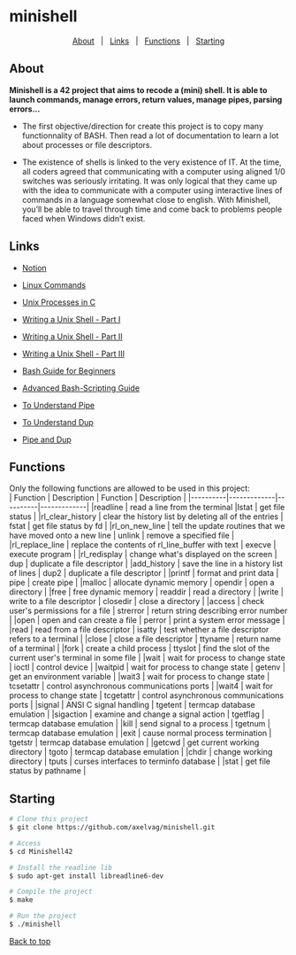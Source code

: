 # minishell

<p align="center">
  <a href="#about">About</a> &#xa0; | &#xa0;
  <a href="#links">Links</a> &#xa0; | &#xa0;
  <a href="#functions">Functions</a> &#xa0; | &#xa0;
  <a href="#starting">Starting</a>
</p>


## About ##

**Minishell is a 42 project that aims to recode a (mini) shell. It is able to launch commands, manage errors, return values, manage pipes, parsing errors...**

- The first objective/direction for create this project is to copy many functionnality of BASH. Then read a lot of documentation to learn a lot about processes or file descriptors.

- The existence of shells is linked to the very existence of IT. At the time, all coders agreed that communicating with a computer using aligned 1/0 switches was seriously irritating. It was only logical that they came up with the idea to communicate with
a computer using interactive lines of commands in a language somewhat close to english.
With Minishell, you’ll be able to travel through time and come back to problems people faced when Windows didn’t exist.

## Links ##

- [Notion](https://www.notion.so/Minishell-Materials-7bbd45a806e04395ab578ca3f805806c)

- [Linux Commands](https://www.rapidtables.com/code/linux/index.html)

- [Unix Processes in C](https://www.youtube.com/watch?v=cex9XrZCU14&list=PLfqABt5AS4FkW5mOn2Tn9ZZLLDwA3kZUY&index=1)

- [Writing a Unix Shell - Part I](https://indradhanush.github.io/blog/writing-a-unix-shell-part-1/)

- [Writing a Unix Shell - Part II](https://indradhanush.github.io/blog/writing-a-unix-shell-part-2/)

- [Writing a Unix Shell - Part III](https://indradhanush.github.io/blog/writing-a-unix-shell-part-3/)

- [Bash Guide for Beginners](https://tldp.org/LDP/Bash-Beginners-Guide/html/index.html)

- [Advanced Bash-Scripting Guide](https://tldp.org/LDP/abs/html/index.html)

- [To Understand Pipe](https://www.youtube.com/watch?v=uHH7nHkgZ4w)

- [To Understand Dup](https://www.youtube.com/watch?v=EqndHT606Tw)

- [Pipe and Dup](https://www.youtube.com/watch?v=fOaK6oRqhEo)


## Functions ##
Only the following functions are allowed to be used in this project:<br>
| Function | Description | Function | Description |
|----------|-------------|----------|-------------|
|readline | read a line from the terminal |lstat | get file status | 
|rl_clear_history | clear the history list by deleting all of the entries | fstat | get file status by fd |
|rl_on_new_line | tell the update routines that we have moved onto a new line | unlink | remove a specified file |
|rl_replace_line | replace the contents of rl_line_buffer with text | execve | execute program |
|rl_redisplay | change what's displayed on the screen | dup | duplicate a file descriptor |
|add_history | save the line in a history list of lines | dup2 | duplicate a file descriptor |
|printf | format and print data | pipe | create pipe |
|malloc | allocate dynamic memory | opendir | open a directory |
|free | free dynamic memory | readdir | read a directory |
|write | write to a file descriptor | closedir | close a directory |
|access | check user's permissions for a file | strerror | return string describing error number |
|open | open and can create a file | perror | print a system error message |
|read | read from a file descriptor | isatty | test whether a file descriptor refers to a terminal |
|close | close a file descriptor | ttyname | return name of a terminal |
|fork | create a child process | ttyslot | find the slot of the current user's terminal in some file |
|wait | wait for process to change state | ioctl | control device |
|waitpid | wait for process to change state | getenv | get an environment variable |
|wait3 | wait for process to change state | tcsetattr | control asynchronous communications ports |
|wait4 | wait for process to change state | tcgetattr | control asynchronous communications ports |
|signal | ANSI C signal handling | tgetent | termcap database emulation |
|sigaction | examine and change a signal action | tgetflag |  termcap database emulation |
|kill | send signal to a process | tgetnum |  termcap database emulation |
|exit | cause normal process termination | tgetstr | termcap database emulation |
|getcwd | get current working directory | tgoto | termcap database emulation |
|chdir | change working directory | tputs | curses interfaces to terminfo database |
|stat | get file status by pathname |

## Starting ##

```bash
# Clone this project
$ git clone https://github.com/axelvag/minishell.git

# Access
$ cd Minishell42

# Install the readline lib
$ sudo apt-get install libreadline6-dev

# Compile the project
$ make

# Run the project
$ ./minishell

```

<a href="#top">Back to top</a>
